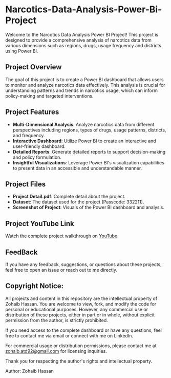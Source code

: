 # Narcotics-Data-Analysis-Power-Bi-Project
Welcome to the Narcotics Data Analysis Power BI Project! This project is designed to provide a comprehensive analysis of narcotics data from various dimensions such as regions, drugs, usage frequency and districts using Power BI.

## Project Overview

The goal of this project is to create a Power BI dashboard that allows users to monitor and analyze narcotics data effectively. This analysis is crucial for understanding patterns and trends in narcotics usage, which can inform policy-making and targeted interventions.

## Project Features

- **Multi-Dimensional Analysis**: Analyze narcotics data from different perspectives including regions, types of drugs, usage patterns, districts, and frequency.
- **Interactive Dashboard**: Utilize Power BI to create an interactive and user-friendly dashboard.
- **Detailed Reports**: Generate detailed reports to support decision-making and policy formulation.
- **Insightful Visualizations**: Leverage Power BI's visualization capabilities to present data in an accessible and understandable manner.

## Project Files

- **Project Detail.pdf**: Complete detail about the project.
- **Dataset**: The dataset used for the project (Passcode: 332211).
- **Screenshot of Project**: Visuals of the Power BI dashboard and analysis.

## Project YouTube Link

Watch the complete project walkthrough on [YouTube](https://www.youtube.com/watch?v=r924cCGnjhs).


## FeedBack
If you have any feedback, suggestions, or questions about these projects, feel free to open an issue or reach out to me directly.

## Copyright Notice: 

All projects and content in this repository are the intellectual property of Zohaib Hassan. You are welcome to view, fork, and modify the code for personal or educational purposes. However, any commercial use or distribution of these projects, either in part or in whole, without explicit permission from the author, is strictly prohibited.

If you need access to the complete dashboard or have any questions, feel free to contact me via email or connect with me on LinkedIn.

For commercial usage or distribution permissions, please contact me at zohaib.atd92@gmail.com for licensing inquiries.

Thank you for respecting the author's rights and intellectual property.

Author: Zohaib Hassan
